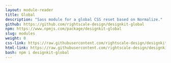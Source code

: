 ```yaml
---
layout: module-reader
title: Global
description: "Sass module for a global CSS reset based on Normalize."
github: https://github.com/rightscale-design/designkit-global
npm: https://www.npmjs.com/package/designkit-global
slug: modules
weight: 0
css-link: https://raw.githubusercontent.com/rightscale-design/designkit-global/master/src/css/_designkit-global.css
html-link: https://raw.githubusercontent.com/rightscale-design/designkit-global/master/index.html
bash: npm i designkit-global
---
```

